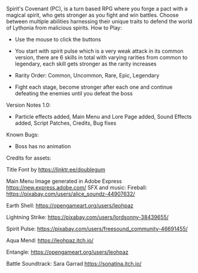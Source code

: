 Spirit's Covenant (PC), is a turn based RPG where you forge a pact with a
magical spirit, who gets stronger as you fight and win battles. Choose between multiple abilities harnessing their unique traits to defend the world of Lythonia from malicious spirits.
How to Play:

- Use the mouse to click the buttons 

- You start with spirit pulse which is a very weak attack in its common version, there are 6 skills in total with varying rarities from common to legendary, each skill gets stronger as the rarity increases 

- Rarity Order: Common, Uncommon, Rare, Epic, Legendary

 - Fight each stage, become stronger after each one and continue defeating the enemies until you defeat the boss

Version Notes 1.0:

- Particle effects added, Main Menu and Lore Page added, Sound Effects added, Script Patches, Credits,  Bug fixes

Known Bugs: 

- Boss has no animation

Credits for assets:

Title Font by https://linktr.ee/doublegum 

Main Menu Image generated in Adobe Express https://new.express.adobe.com/
SFX and music:
Fireball: https://pixabay.com/users/alice_soundz-44907632/

Earth Shell: https://opengameart.org/users/leohpaz 

Lightning Strike: https://pixabay.com/users/lordsonny-38439655/ 

Spirit Pulse: https://pixabay.com/users/freesound_community-46691455/

Aqua Mend: https://leohpaz.itch.io/ 

Entangle: https://opengameart.org/users/leohpaz 

Battle Soundtrack: Sara Garrad https://sonatina.itch.io/
